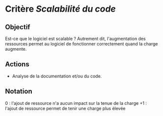 # Critère *Scalabilité du code*

## Objectif
Est-ce que le logiciel est scalable ? Autrement dit, l'augmentation des ressources permet au logiciel de fonctionner correctement quand la charge augmente. 

## Actions
- Analyse de la documentation et/ou du code.

## Notation
0 : l'ajout de ressource n'a aucun impact sur la tenue de la charge
+1 : l'ajout de ressource permet de tenir une charge plus élevée